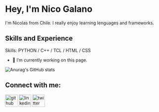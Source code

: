 # Hey, I'm Nico Galano

I'm Nicolas from Chile. I really enjoy learning lenguages and frameworks.

## Skills and Experience
Skills: PYTHON / C++ / TCL / HTML / CSS

- 🔭 I’m currently working on this page. 

![Anurag's GitHub stats](https://github-readme-stats.vercel.app/api?username=nicogalano&theme=panda)

## Connect with me:
[<img src='https://cdn.jsdelivr.net/npm/simple-icons@3.0.1/icons/github.svg' alt='github' height='40'>](https://github.com/nicogalano)  [<img src='https://cdn.jsdelivr.net/npm/simple-icons@3.0.1/icons/linkedin.svg' alt='linkedin' height='40'>](https://www.linkedin.com/in/nicolas-galano/)  [<img src='https://cdn.jsdelivr.net/npm/simple-icons@3.0.1/icons/twitter.svg' alt='twitter' height='40'>](https://twitter.com/nico_galano)  

<!--- https://shields.io/ -->
